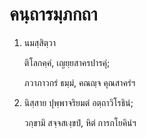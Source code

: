 <h1>คนฺถารมฺภกถา</h1>
<ol>
<li>
นมสฺสิตฺวา  
  
ติโลกคฺคํ, เญยฺยสาครปารคุํ;  
  
ภวาภาวกรํ ธมฺมํ, คณญฺจ คุณสาครํฯ  
</li>
  
<li>
นิสฺสาย ปุพฺพาจริยมตํ อตฺถาวิโรธินํ;  
  
วกฺขามิ สจฺจสเงฺขปํ, หิตํ การกโยคินํฯ  
</li>
  
  
  
  
  